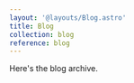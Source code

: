 ```yaml
---
layout: '@layouts/Blog.astro'
title: Blog
collection: blog
reference: blog
---
```

Here's the blog archive.
